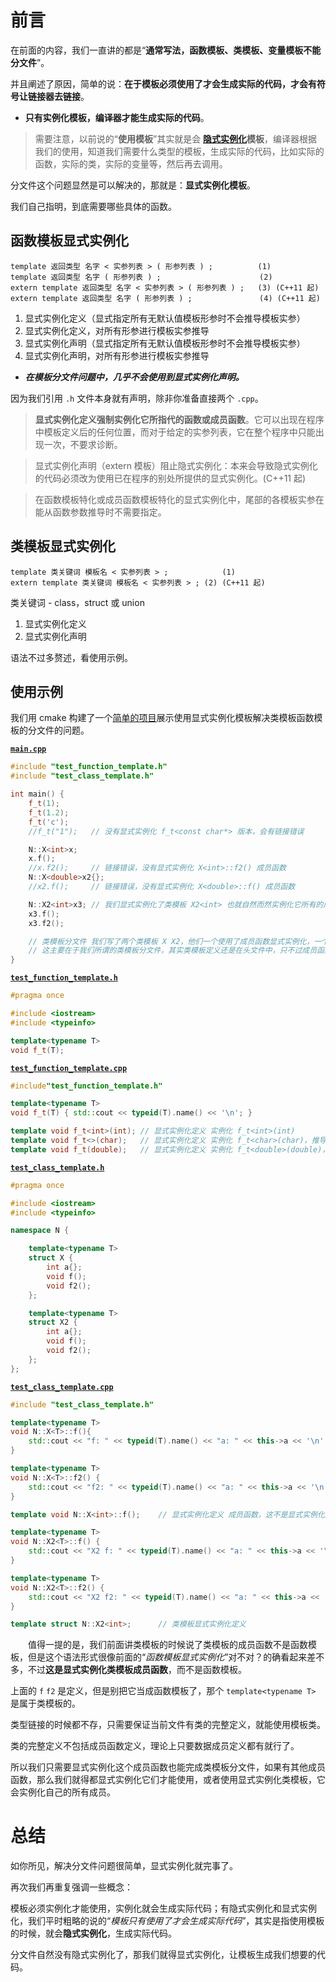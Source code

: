 # 前言

在前面的内容，我们一直讲的都是“**通常写法，函数模板、类模板、变量模板不能分文件**”。

并且阐述了原因，简单的说：**在于模板必须使用了才会生成实际的代码，才会有符号让链接器去链接**。

- **只有实例化模板，编译器才能生成实际的代码**。

> 需要注意，以前说的“**使用模板**”其实就是会 **[隐式实例化](https://zh.cppreference.com/w/cpp/language/function_template#.E9.9A.90.E5.BC.8F.E5.AE.9E.E4.BE.8B.E5.8C.96)模板**，编译器根据我们的使用，知道我们需要什么类型的模板，生成实际的代码，比如实际的函数，实际的类，实际的变量等，然后再去调用。

分文件这个问题显然是可以解决的，那就是：**显式实例化模板**。

我们自己指明，到底需要哪些具体的函数。

## 函数模板显式实例化

```
template 返回类型 名字 < 实参列表 > ( 形参列表 ) ;          (1)	
template 返回类型 名字 ( 形参列表 ) ;                      (2)	
extern template 返回类型 名字 < 实参列表 > ( 形参列表 ) ;   (3) (C++11 起)
extern template 返回类型 名字 ( 形参列表 ) ;               (4) (C++11 起)
```

1. 显式实例化定义（显式指定所有无默认值模板形参时不会推导模板实参）
2. 显式实例化定义，对所有形参进行模板实参推导
3. 显式实例化声明（显式指定所有无默认值模板形参时不会推导模板实参）
4. 显式实例化声明，对所有形参进行模板实参推导

- ***在模板分文件问题中，几乎不会使用到显式实例化声明。***

因为我们引用 `.h` 文件本身就有声明，除非你准备直接两个 `.cpp`。 

>**显式实例化定义强制实例化它所指代的函数或成员函数**。它可以出现在程序中模板定义后的任何位置，而对于给定的实参列表，它在整个程序中只能出现一次，不要求诊断。

>显式实例化声明（extern 模板）阻止隐式实例化：本来会导致隐式实例化的代码必须改为使用已在程序的别处所提供的显式实例化。(C++11 起)

>在函数模板特化或成员函数模板特化的显式实例化中，尾部的各模板实参在能从函数参数推导时不需要指定。

## 类模板显式实例化

```
template 类关键词 模板名 < 实参列表 > ;	        (1)	
extern template 类关键词 模板名 < 实参列表 > ;	(2)	(C++11 起)
```

类关键词	-	class，struct 或 union

1. 显式实例化定义
2. 显式实例化声明

语法不过多赘述，看使用示例。

## 使用示例

我们用 cmake 构建了一个[简单的项目](/code/04显式实例化解决模板分文件问题/)展示使用显式实例化模板解决类模板函数模板的分文件的问题。

[**`main.cpp`**](/code/04显式实例化解决模板分文件问题/main.cpp)

```cpp
#include "test_function_template.h"
#include "test_class_template.h"

int main() {
    f_t(1);
    f_t(1.2);
    f_t('c');
    //f_t("1");   // 没有显式实例化 f_t<const char*> 版本，会有链接错误

    N::X<int>x;
    x.f();
    //x.f2();     // 链接错误，没有显式实例化 X<int>::f2() 成员函数
    N::X<double>x2{};
    //x2.f();     // 链接错误，没有显式实例化 X<double>::f() 成员函数

    N::X2<int>x3; // 我们显式实例化了类模板 X2<int> 也就自然而然实例化它所有的成员，f，f2 函数
    x3.f();
    x3.f2();

    // 类模板分文件 我们写了两个类模板 X X2，他们一个使用了成员函数显式实例化，一个类模板显式实例化，进行对比
    // 这主要在于我们所谓的类模板分文件，其实类模板定义还是在头文件中，只不过成员函数定义在 cpp 罢了。
}
```

[**`test_function_template.h`**](/code/04显式实例化解决模板分文件问题/test_function_template.cpp)

```cpp
#pragma once

#include <iostream>
#include <typeinfo>

template<typename T>
void f_t(T);
```

[**`test_function_template.cpp`**](/code/04显式实例化解决模板分文件问题/test_function_template.cpp)

```cpp
#include"test_function_template.h"

template<typename T>
void f_t(T) { std::cout << typeid(T).name() << '\n'; }

template void f_t<int>(int); // 显式实例化定义 实例化 f_t<int>(int)
template void f_t<>(char);   // 显式实例化定义 实例化 f_t<char>(char)，推导出模板实参
template void f_t(double);   // 显式实例化定义 实例化 f_t<double>(double)，推导出模板实参
```

[**`test_class_template.h`**](/code/04显式实例化解决模板分文件问题/test_class_template.h)

```cpp
#pragma once

#include <iostream>
#include <typeinfo>

namespace N {

    template<typename T>
    struct X {
        int a{};
        void f();
        void f2();
    };

    template<typename T>
    struct X2 {
        int a{};
        void f();
        void f2();
    };
};
```

[**`test_class_template.cpp`**](/code/04显式实例化解决模板分文件问题/test_class_template.cpp)

```cpp
#include "test_class_template.h"

template<typename T>
void N::X<T>::f(){
    std::cout << "f: " << typeid(T).name() << "a: " << this->a << '\n';
}

template<typename T>
void N::X<T>::f2() {
    std::cout << "f2: " << typeid(T).name() << "a: " << this->a << '\n';
}

template void N::X<int>::f();    // 显式实例化定义 成员函数，这不是显式实例化类模板

template<typename T>
void N::X2<T>::f() {
    std::cout << "X2 f: " << typeid(T).name() << "a: " << this->a << '\n';
}

template<typename T>
void N::X2<T>::f2() {
    std::cout << "X2 f2: " << typeid(T).name() << "a: " << this->a << '\n';
}

template struct N::X2<int>;      // 类模板显式实例化定义
```

&emsp;&emsp;值得一提的是，我们前面讲类模板的时候说了类模板的成员函数不是函数模板，但是这个语法形式很像前面的“*函数模板显式实例化*”对不对？的确看起来差不多，不过**这是显式实例化类模板成员函数**，而不是函数模板。

上面的 `f` `f2` 是定义，但是别把它当成函数模板了，那个 `template<typename T>` 是属于类模板的。

类型链接的时候都不存，只需要保证当前文件有类的完整定义，就能使用模板类。

类的完整定义不包括成员函数定义，理论上只要数据成员定义都有就行了。

所以我们只需要显式实例化这个成员函数也能完成类模板分文件，如果有其他成员函数，那么我们就得都显式实例化它们才能使用，或者使用显式实例化类模板，它会实例化自己的所有成员。

# 总结

如你所见，解决分文件问题很简单，显式实例化就完事了。

再次我们再重复强调一些概念：

模板必须实例化才能使用，实例化就会生成实际代码；有隐式实例化和显式实例化，我们平时粗略的说的“*模板只有使用了才会生成实际代码*”，其实是指使用模板的时候，就会**隐式实例化**，生成实际代码。

分文件自然没有隐式实例化了，那我们就得显式实例化，让模板生成我们想要的代码。